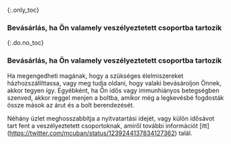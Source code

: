 {:.only_toc} 
 ### Bevásárlás, ha Ön valamely veszélyeztetett csoportba tartozik

 {:.do.no_toc} 
 ### Bevásárlás, ha Ön valamely veszélyeztetett csoportba tartozik

 Ha megengedheti magának, hogy a szükséges élelmiszereket házhozszállíttassa, vagy meg tudja oldani, hogy valaki bevásároljon Önnek, akkor tegyen így. Egyébként, ha Ön idős vagy immunhiányos betegségben szenved, akkor reggel menjen a boltba, amikor még a legkevésbé fogdosták össze mások az árut és a bolt berendezését. 

 Néhány üzlet meghosszabbítja a nyitvatartási idejét, vagy külön idősávot tart fent a veszélyeztetett csoportoknak, amiről további információt [itt] (https://twitter.com/mcuban/status/1239244137834127362) talál.
